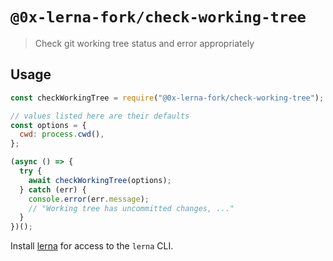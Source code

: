 # `@0x-lerna-fork/check-working-tree`

> Check git working tree status and error appropriately

## Usage

```js
const checkWorkingTree = require("@0x-lerna-fork/check-working-tree");

// values listed here are their defaults
const options = {
  cwd: process.cwd(),
};

(async () => {
  try {
    await checkWorkingTree(options);
  } catch (err) {
    console.error(err.message);
    // "Working tree has uncommitted changes, ..."
  }
})();
```

Install [lerna](https://www.npmjs.com/package/lerna) for access to the `lerna` CLI.
